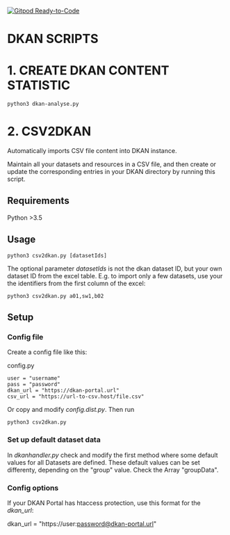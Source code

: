 [![Gitpod Ready-to-Code](https://img.shields.io/badge/Gitpod-Ready--to--Code-blue?logo=gitpod)](https://gitpod.io/#https://github.com/od-ms/dkan-push) 
# DKAN SCRIPTS

# 1. CREATE DKAN CONTENT STATISTIC

    python3 dkan-analyse.py

# 2. CSV2DKAN

Automatically imports CSV file content into DKAN instance.

Maintain all your datasets and resources in a CSV file, and then create or update the corresponding entries in your DKAN directory by running this script.

## Requirements

Python >3.5

## Usage

    python3 csv2dkan.py [datasetIds]

The optional parameter _datasetIds_ is not the dkan dataset ID, but your own dataset ID from the excel table.
E.g. to import only a few datasets, use your the identifiers from the first column of the excel:

    python3 csv2dkan.py a01,sw1,b02

## Setup

### Config file
Create a config file like this:

config.py

    user = "username"
    pass = "password"
    dkan_url = "https://dkan-portal.url"
    csv_url = "https://url-to-csv.host/file.csv"

Or copy and modify _config.dist.py_.
Then run

    python3 csv2dkan.py

### Set up default dataset data

In *dkanhandler.py* check and modify the first method where some default values for all Datasets are defined.
These default values can be set differenty, depending on the "group" value. Check the Array "groupData".

### Config options

If your DKAN Portal has htaccess protection, use this format for the _dkan_url_:

   dkan_url = "https://user:password@dkan-portal.url"
